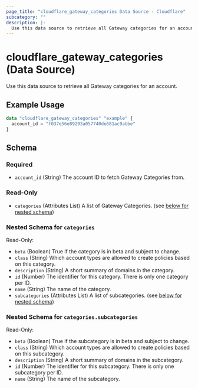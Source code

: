 ```yaml
---
page_title: "cloudflare_gateway_categories Data Source - Cloudflare"
subcategory: ""
description: |-
  Use this data source to retrieve all Gateway categories for an account.
---
```


# cloudflare_gateway_categories (Data Source)

Use this data source to retrieve all Gateway categories for an account.

## Example Usage

```terraform
data "cloudflare_gateway_categories" "example" {
  account_id = "f037e56e89293a057740de681ac9abbe"
}
```
<!-- schema generated by tfplugindocs -->
## Schema

### Required

- `account_id` (String) The account ID to fetch Gateway Categories from.

### Read-Only

- `categories` (Attributes List) A list of Gateway Categories. (see [below for nested schema](#nestedatt--categories))

<a id="nestedatt--categories"></a>
### Nested Schema for `categories`

Read-Only:

- `beta` (Boolean) True if the category is in beta and subject to change.
- `class` (String) Which account types are allowed to create policies based on this category.
- `description` (String) A short summary of domains in the category.
- `id` (Number) The identifier for this category. There is only one category per ID.
- `name` (String) The name of the category.
- `subcategories` (Attributes List) A list of subcategories. (see [below for nested schema](#nestedatt--categories--subcategories))

<a id="nestedatt--categories--subcategories"></a>
### Nested Schema for `categories.subcategories`

Read-Only:

- `beta` (Boolean) True if the subcategory is in beta and subject to change.
- `class` (String) Which account types are allowed to create policies based on this subcategory.
- `description` (String) A short summary of domains in the subcategory.
- `id` (Number) The identifier for this subcategory. There is only one subcategory per ID.
- `name` (String) The name of the subcategory.


